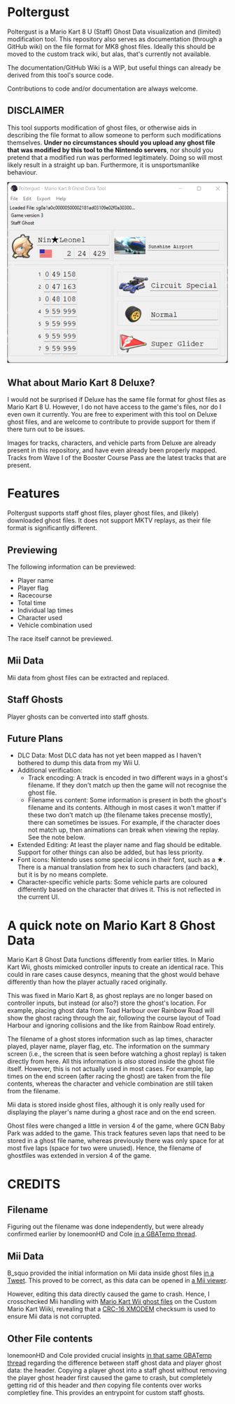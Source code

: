 # Poltergust

Poltergust is a Mario Kart 8 U (Staff) Ghost Data visualization and (limited) modification tool. This repository also serves as documentation (through a GitHub wiki) on the file format for MK8 ghost files. Ideally this should be moved to the custom track wiki, but alas, that's currently not available.

The documentation/GitHub Wiki is a WIP, but useful things can already be derived from this tool's source code.

Contributions to code and/or documentation are always welcome.

## DISCLAIMER
This tool supports modification of ghost files, or otherwise aids in describing the file format to allow someone to perform such modifications themselves. **Under no circumstances should you upload any ghost file that was modified by this tool to the Nintendo servers**, nor should you pretend that a modified run was performed legitimately. Doing so will most likely result in a straight up ban. Furthermore, it is unsportsmanlike behaviour.

![tool-preview](resources/screenshots/tool-preview.png)

## What about Mario Kart 8 Deluxe?
I would not be surprised if Deluxe has the same file format for ghost files as Mario Kart 8 U. However, I do not have access to the game's files, nor do I even own it currently. You are free to experiment with this tool on Deluxe ghost files, and are welcome to contribute to provide support for them if there turn out to be issues.

Images for tracks, characters, and vehicle parts from Deluxe are already present in this repository, and have even already been properly mapped. Tracks from Wave I of the Booster Course Pass are the latest tracks that are present.

# Features
Poltergust supports staff ghost files, player ghost files, and (likely) downloaded ghost files. It does not support MKTV replays, as their file format is significantly different.

## Previewing
The following information can be previewed:
- Player name
- Player flag
- Racecourse
- Total time
- Individual lap times
- Character used
- Vehicle combination used

The race itself cannot be previewed.

## Mii Data
Mii data from ghost files can be extracted and replaced.

## Staff Ghosts
Player ghosts can be converted into staff ghosts.

## Future Plans
- DLC Data: Most DLC data has not yet been mapped as I haven't bothered to dump this data from my Wii U.
- Additional verification:
    - Track encoding: A track is encoded in two different ways in a ghost's filename. If they don't match up then the game will not recognise the ghost file.
    - Filename vs content: Some information is present in both the ghost's filename and its contents. Although in most cases it won't matter if these two don't match up (the filename takes precense mostly), there can sometimes be issues. For example, if the character does not match up, then animations can break when viewing the replay. See the note below.
- Extended Editing: At least the player name and flag should be editable. Support for other things can also be added, but has less priority.
- Font icons: Nintendo uses some special icons in their font, such as a ★. There is a manual translation from hex to such characters (and back), but it is by no means complete.
- Character-specific vehicle parts: Some vehicle parts are coloured differently based on the character that drives it. This is not reflected in the current UI.

# A quick note on Mario Kart 8 Ghost Data
Mario Kart 8 Ghost Data functions differently from earlier titles. In Mario Kart Wii, ghosts mimicked controller inputs to create an identical race. This could in rare cases cause desyncs, meaning that the ghost would behave differently than how the player actually raced originally.

This was fixed in Mario Kart 8, as ghost replays are no longer based on controller inputs, but instead (or also?) store the ghost's location. For example, placing ghost data from Toad Harbour over Rainbow Road will show the ghost racing through the air, following the course layout of Toad Harbour and ignoring collisions and the like from Rainbow Road entirely.


The filename of a ghost stores information such as lap times, character played, player name, player flag, etc. The information on the summary screen (i.e., the screen that is seen before watching a ghost replay) is taken directly from here. All this information is _also_ stored inside the ghost file itself. However, this is not actually used in most cases. For example, lap times on the end screen (after racing the ghost) are taken from the file contents, whereas the character and vehicle combination are still taken from the filename.

Mii data is stored inside ghost files, although it is only really used for displaying the player's name during a ghost race and on the end screen.

Ghost files were changed a little in version 4 of the game, where GCN Baby Park was added to the game. This track features seven laps that need to be stored in a ghost file name, whereas previously there was only space for at most five laps (space for two were unused). Hence, the filename of ghostfiles was extended in version 4 of the game.

# CREDITS
## Filename
Figuring out the filename was done independently, but were already confirmed earlier by lonemoonHD and Cole [in a GBATemp thread](https://gbatemp.net/threads/post-your-wiiu-cheat-codes-here.395443/page-454#post-8640417).

## Mii Data
B_squo provided the initial information on Mii data inside ghost files [in a Tweet](https://twitter.com/b_squo/status/1412392477080834056). This proved to be correct, as this data can be opened in [a Mii viewer](https://kazuki-4ys.github.io/web_apps/MiiInfoEditorCTR/).

However, editing this data directly caused the game to crash. Hence, I crosschecked Mii handling with [Mario Kart Wii ghost files](https://wiki.tockdom.com/wiki/RKG_(File_Format)) on the Custom Mario Kart Wiiki, revealing that a [CRC-16 XMODEM](https://crccalc.com/) checksum is used to ensure Mii data is not corrupted.

## Other File contents
lonemoonHD and Cole provided crucial insights [in that same GBATemp thread](https://gbatemp.net/threads/post-your-wiiu-cheat-codes-here.395443/page-454#post-8640417) regarding the difference between staff ghost data and player ghost data: the header. Copying a player ghost into a staff ghost without removing the player ghost header first caused the game to crash, but completely getting rid of this header and _then_ copying file contents over works completley fine. This provides an entrypoint for custom staff ghosts.
